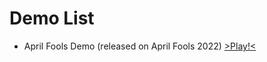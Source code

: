 # Demo List
- April Fools Demo (released on April Fools 2022) [>Play!<](https://lime360.github.io/hbaprilfoolsdemo)